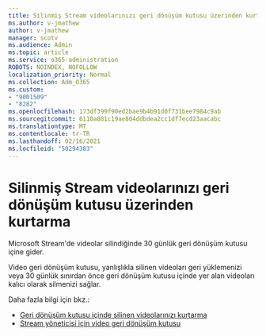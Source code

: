 ```yaml
---
title: Silinmiş Stream videolarınızı geri dönüşüm kutusu üzerinden kurtarma
ms.author: v-jmathew
author: v-jmathew
manager: scotv
ms.audience: Admin
ms.topic: article
ms.service: o365-administration
ROBOTS: NOINDEX, NOFOLLOW
localization_priority: Normal
ms.collection: Adm_O365
ms.custom:
- "9001509"
- "8282"
ms.openlocfilehash: 173df399f90ed2bae9b4b91d0f731bee7984c9ab
ms.sourcegitcommit: 6110a081c19ae804ddbdea2cc1df7ecd23aacabc
ms.translationtype: MT
ms.contentlocale: tr-TR
ms.lasthandoff: 02/16/2021
ms.locfileid: "50294383"
---
```

# <a name="recover-your-deleted-stream-videos-from-the-recycle-bin"></a>Silinmiş Stream videolarınızı geri dönüşüm kutusu üzerinden kurtarma

Microsoft Stream'de videolar silindiğinde 30 günlük geri dönüşüm kutusu içine gider.

Video geri dönüşüm kutusu, yanlışlıkla silinen videoları geri yüklemenizi veya 30 günlük sınırdan önce geri dönüşüm kutusu içinde yer alan videoları kalıcı olarak silmenizi sağlar.

Daha fazla bilgi için bkz.:

- [Geri dönüşüm kutusu içinde silinen videolarınızı kurtarma](https://docs.microsoft.com/stream/portal-my-recycle-bin)
- [Stream yöneticisi için video geri dönüşüm kutusu](https://docs.microsoft.com/stream/admin-recycle-bin)
